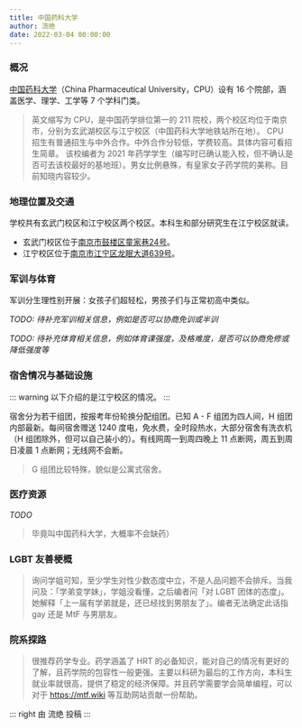 ```yaml
---
title: 中国药科大学
author: 流绝
date: 2022-03-04 00:00:00
---
```


### 概况

[中国药科大学](https://www.cpu.edu.cn)（China Pharmaceutical University，CPU）设有 16 个院部，涵盖医学、理学、工学等 7 个学科门类。

> 英文缩写为 CPU，是中国药学排位第一的 211 院校，两个校区均位于南京市，分别为玄武湖校区与江宁校区（中国药科大学地铁站所在地）。
> CPU 招生有普通招生与中外合作。中外合作分较低，学费较高。具体内容可看招生简章。
> 该校编者为 2021 年药学学生（编写时已确认能入校，但不确认是否可去该校最好的基地班）。男女比例悬殊，有皇家女子药学院的美称。目前知晓内容较少。

### 地理位置及交通

学校共有玄武门校区和江宁校区两个校区。本科生和部分研究生在江宁校区就读。

- 玄武门校区位于[南京市鼓楼区童家巷24号](https://amap.com/place/B00190BBVO)。
- 江宁校区位于[南京市江宁区龙眠大道639号](https://amap.com/place/B00190AGPQ)。

### 军训与体育

军训分生理性别开展：女孩子们超轻松，男孩子们与正常初高中类似。

_TODO: 待补充军训相关信息，例如是否可以协商免训或半训_

_TODO: 待补充体育相关信息，例如体育课强度，及格难度，是否可以协商免修或降低强度等_

### 宿舍情况与基础设施

::: warning
以下介绍的是江宁校区的情况。
:::

宿舍分为若干组团，按报考年份轮换分配组团。已知 A - F 组团为四人间，H 组团内部最新。每间宿舍赠送 1240 度电，免水费，全时段热水，大部分宿舍有洗衣机（H 组团除外，但可以自己装小的）。有线网周一到周四晚上 11 点断网，周五到周日凌晨 1 点断网；无线网不会断。

> G 组团比较特殊，貌似是公寓式宿舍。

### 医疗资源

_TODO_

> 毕竟叫中国药科大学，大概率不会缺药）

### LGBT 友善梗概

> 询问学姐可知，至少学生对性少数态度中立，不是人品问题不会排斥。当我问及：「学弟变学妹」，学姐没看懂，之后编者问「对 LGBT 团体的态度」。她解释「上一届有学弟就是，还已经找到男朋友了」。编者无法确定此话指 gay 还是 MtF 与男朋友。

### 院系探路

> 很推荐药学专业。药学涵盖了 HRT 的必备知识，能对自己的情况有更好的了解，且药学院的包容性一般更强。主要以科研为最后的工作方向，本科生就业率就很高，提供了稳定的经济保障。并且药学需要学会简单编程，可以对于 <https://mtf.wiki> 等互助网站贡献一份帮助。

::: right
由 流绝 投稿
:::